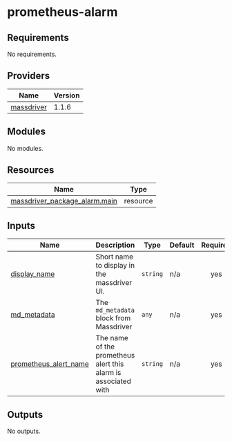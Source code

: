 # prometheus-alarm

<!-- BEGINNING OF PRE-COMMIT-TERRAFORM DOCS HOOK -->
## Requirements

No requirements.

## Providers

| Name | Version |
|------|---------|
| <a name="provider_massdriver"></a> [massdriver](#provider\_massdriver) | 1.1.6 |

## Modules

No modules.

## Resources

| Name | Type |
|------|------|
| [massdriver_package_alarm.main](https://registry.terraform.io/providers/massdriver-cloud/massdriver/latest/docs/resources/package_alarm) | resource |

## Inputs

| Name | Description | Type | Default | Required |
|------|-------------|------|---------|:--------:|
| <a name="input_display_name"></a> [display\_name](#input\_display\_name) | Short name to display in the massdriver UI. | `string` | n/a | yes |
| <a name="input_md_metadata"></a> [md\_metadata](#input\_md\_metadata) | The `md_metadata` block from Massdriver | `any` | n/a | yes |
| <a name="input_prometheus_alert_name"></a> [prometheus\_alert\_name](#input\_prometheus\_alert\_name) | The name of the prometheus alert this alarm is associated with | `string` | n/a | yes |

## Outputs

No outputs.
<!-- END OF PRE-COMMIT-TERRAFORM DOCS HOOK -->

